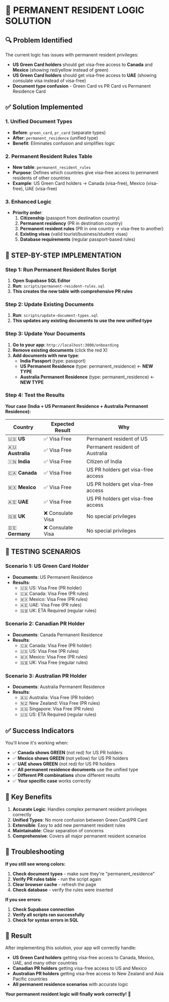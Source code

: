 # 🎯 **PERMANENT RESIDENT LOGIC SOLUTION**

## **🔍 Problem Identified**

The current logic has issues with permanent resident privileges:
- **US Green Card holders** should get visa-free access to **Canada** and **Mexico** (showing red/yellow instead of green)
- **US Green Card holders** should get visa-free access to **UAE** (showing consulate visa instead of visa-free)
- **Document type confusion** - Green Card vs PR Card vs Permanent Residence Card

## **✅ Solution Implemented**

### **1. Unified Document Types**
- **Before**: `green_card`, `pr_card` (separate types)
- **After**: `permanent_residence` (unified type)
- **Benefit**: Eliminates confusion and simplifies logic

### **2. Permanent Resident Rules Table**
- **New table**: `permanent_resident_rules`
- **Purpose**: Defines which countries give visa-free access to permanent residents of other countries
- **Example**: US Green Card holders → Canada (visa-free), Mexico (visa-free), UAE (visa-free)

### **3. Enhanced Logic**
- **Priority order**:
  1. **Citizenship** (passport from destination country)
  2. **Permanent residency** (PR in destination country)
  3. **Permanent resident rules** (PR in one country → visa-free to another)
  4. **Existing visas** (valid tourist/business/student visas)
  5. **Database requirements** (regular passport-based rules)

## 🚀 **STEP-BY-STEP IMPLEMENTATION**

### **Step 1: Run Permanent Resident Rules Script**

1. **Open Supabase SQL Editor**
2. **Run**: `scripts/permanent-resident-rules.sql`
3. **This creates the new table with comprehensive PR rules**

### **Step 2: Update Existing Documents**

1. **Run**: `scripts/update-document-types.sql`
2. **This updates any existing documents to use the new unified type**

### **Step 3: Update Your Documents**

1. **Go to your app**: `http://localhost:3000/onboarding`
2. **Remove existing documents** (click the red X)
3. **Add documents with new type**:
   - **India Passport** (type: passport)
   - **US Permanent Residence** (type: permanent_residence) ← **NEW TYPE**
   - **Australia Permanent Residence** (type: permanent_residence) ← **NEW TYPE**

### **Step 4: Test the Results**

**Your case (India + US Permanent Residence + Australia Permanent Residence):**

| Country | Expected Result | Why |
|---------|----------------|-----|
| 🇺🇸 **US** | ✅ Visa Free | Permanent resident of US |
| 🇦🇺 **Australia** | ✅ Visa Free | Permanent resident of Australia |
| 🇮🇳 **India** | ✅ Visa Free | Citizen of India |
| 🇨🇦 **Canada** | ✅ Visa Free | US PR holders get visa-free access |
| 🇲🇽 **Mexico** | ✅ Visa Free | US PR holders get visa-free access |
| 🇦🇪 **UAE** | ✅ Visa Free | US PR holders get visa-free access |
| 🇬🇧 **UK** | ❌ Consulate Visa | No special privileges |
| 🇩🇪 **Germany** | ❌ Consulate Visa | No special privileges |

## 🧪 **TESTING SCENARIOS**

### **Scenario 1: US Green Card Holder**
- **Documents**: US Permanent Residence
- **Results**:
  - 🇺🇸 US: Visa Free (PR holder)
  - 🇨🇦 Canada: Visa Free (PR rules)
  - 🇲🇽 Mexico: Visa Free (PR rules)
  - 🇦🇪 UAE: Visa Free (PR rules)
  - 🇬🇧 UK: ETA Required (regular rules)

### **Scenario 2: Canadian PR Holder**
- **Documents**: Canada Permanent Residence
- **Results**:
  - 🇨🇦 Canada: Visa Free (PR holder)
  - 🇺🇸 US: Visa Free (PR rules)
  - 🇲🇽 Mexico: Visa Free (PR rules)
  - 🇬🇧 UK: Visa Free (regular rules)

### **Scenario 3: Australian PR Holder**
- **Documents**: Australia Permanent Residence
- **Results**:
  - 🇦🇺 Australia: Visa Free (PR holder)
  - 🇳🇿 New Zealand: Visa Free (PR rules)
  - 🇸🇬 Singapore: Visa Free (PR rules)
  - 🇺🇸 US: ETA Required (regular rules)

## ✅ **Success Indicators**

You'll know it's working when:

- ✅ **Canada shows GREEN** (not red) for US PR holders
- ✅ **Mexico shows GREEN** (not yellow) for US PR holders  
- ✅ **UAE shows GREEN** (not red) for US PR holders
- ✅ **All permanent residence documents** use the unified type
- ✅ **Different PR combinations** show different results
- ✅ **Your specific case** works correctly

## 🎯 **Key Benefits**

1. **Accurate Logic**: Handles complex permanent resident privileges correctly
2. **Unified Types**: No more confusion between Green Card/PR Card
3. **Extensible**: Easy to add new permanent resident rules
4. **Maintainable**: Clear separation of concerns
5. **Comprehensive**: Covers all major permanent resident scenarios

## 🚨 **Troubleshooting**

**If you still see wrong colors:**
1. **Check document types** - make sure they're "permanent_residence"
2. **Verify PR rules table** - run the script again
3. **Clear browser cache** - refresh the page
4. **Check database** - verify the rules were inserted

**If you see errors:**
1. **Check Supabase connection**
2. **Verify all scripts ran successfully**
3. **Check for syntax errors in SQL**

## 🎉 **Result**

After implementing this solution, your app will correctly handle:
- **US Green Card holders** getting visa-free access to Canada, Mexico, UAE, and many other countries
- **Canadian PR holders** getting visa-free access to US and Mexico
- **Australian PR holders** getting visa-free access to New Zealand and Asia Pacific countries
- **All permanent residence scenarios** with accurate logic

**Your permanent resident logic will finally work correctly!** 🚀 
